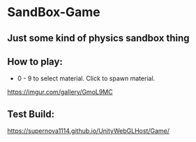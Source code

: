 # SandBox-Game
## Just some kind of physics sandbox thing

## How to play:
- 0 - 9 to select material. Click to spawn material.

https://imgur.com/gallery/GmoL9MC
## Test Build:
https://supernova1114.github.io/UnityWebGLHost/Game/
